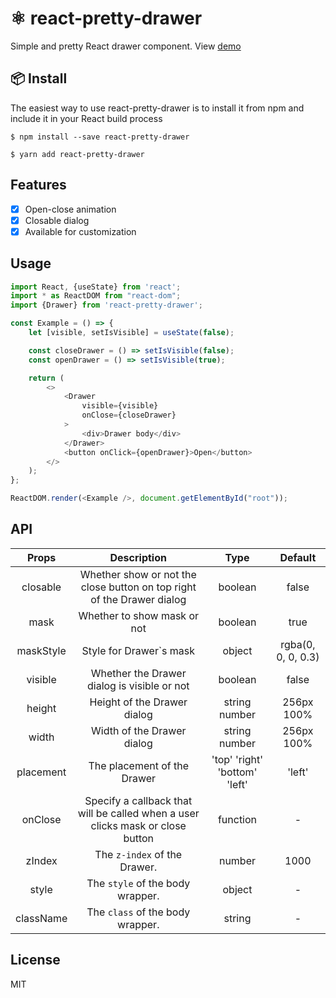 # ⚛️ react-pretty-drawer
Simple and pretty React drawer component. View [demo](https://shilza.github.io/react-pretty-drawer/)
## 📦 Install
The easiest way to use react-pretty-drawer is to install it from npm and include it in your React build process

`$ npm install --save react-pretty-drawer`  

`$ yarn add react-pretty-drawer`

## Features
- [x] Open-close animation
- [x] Closable dialog
- [x] Available for customization

## Usage
```javascript
import React, {useState} from 'react';
import * as ReactDOM from "react-dom";
import {Drawer} from 'react-pretty-drawer';

const Example = () => {
    let [visible, setIsVisible] = useState(false);

    const closeDrawer = () => setIsVisible(false);
    const openDrawer = () => setIsVisible(true);

    return (
        <>
            <Drawer
                visible={visible}
                onClose={closeDrawer}
            >
                <div>Drawer body</div>
            </Drawer>
            <button onClick={openDrawer}>Open</button>
        </>
    );
};

ReactDOM.render(<Example />, document.getElementById("root"));
```
## API
| Props  | Description  | Type | Default |
| :------------: |:-----------:| :-----:|:--------:|
| closable     | Whether show or not the close button on top right of the Drawer dialog| boolean | false |
| mask     | Whether to show mask or not        |   boolean | true |
| maskStyle | Style for Drawer`s mask  |  object | rgba(0, 0, 0, 0.3) |
| visible | Whether the Drawer dialog is visible or not |  boolean | false |
| height | Height of the Drawer dialog  |  string  number | 256px 100%|
| width | Width of the Drawer dialog |  string number | 256px 100% |
| placement | The placement of the Drawer  | 'top'  'right'  'bottom'  'left' | 'left' |
| onClose | Specify a callback that will be called when a user clicks mask or close button |  function | - |
| zIndex | The `z-index` of the Drawer.  |  number | 1000 |
| style | The `style` of the body wrapper.  |  object | - |
| className | The `class` of the body wrapper.  |  string | - |
## License
MIT
